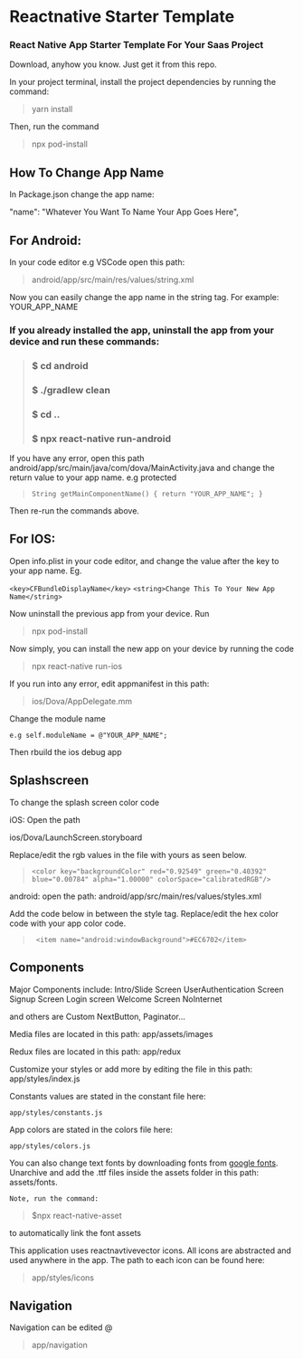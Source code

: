 # Reactnative Starter Template
### React Native App Starter Template For Your Saas Project

Download, anyhow you know. Just get it from this repo.

In your project terminal, install the project dependencies by running the command:

> yarn install

Then, run the command 
> npx pod-install

## How To Change App Name
In Package.json change the app name: 

"name": "Whatever You Want To Name Your App Goes Here",

## For Android: 

In your code editor e.g VSCode open this path:
> android/app/src/main/res/values/string.xml

Now you can easily change the app name in the string tag. For example:
<string name="app_name">YOUR_APP_NAME</string>

### If you already installed the app, uninstall the app from your device and run these commands:
> ### $ cd android
> ### $ ./gradlew clean
> ### $ cd ..
> ### $ npx react-native run-android
> 

If you have any error, open this path android/app/src/main/java/com/dova/MainActivity.java and change the return value to your app name. e.g   protected 

>  `String getMainComponentName() {
>     return "YOUR_APP_NAME";
>    }`
  
Then re-run the commands above. 


## For IOS:
Open info.plist in your code editor, and change the value after the key to your app name. 
Eg.

`<key>CFBundleDisplayName</key>`
`<string>Change This To Your New App Name</string>`

Now uninstall the previous app from your device.  Run 
> npx pod-install

Now simply, you can install the new app on your device by running the code 

> npx react-native run-ios

If you run into any error, edit appmanifest in this path: 

> ios/Dova/AppDelegate.mm

Change the module name

	e.g self.moduleName = @"YOUR_APP_NAME";
	
Then rbuild the ios debug app


## Splashscreen

To change the splash screen color code

iOS: Open the path 

ios/Dova/LaunchScreen.storyboard

Replace/edit the rgb values in the file with yours as seen below. 
>  `<color key="backgroundColor" red="0.92549" green="0.40392"  blue="0.00784" alpha="1.00000" colorSpace="calibratedRGB"/>`
 
 android: open the path:  android/app/src/main/res/values/styles.xml
 
 Add the code below in between the style tag. Replace/edit the hex color code with your app color code. 
 
> ` <item name="android:windowBackground">#EC6702</item>`



## Components
Major Components include:
Intro/Slide Screen
UserAuthentication Screen
Signup Screen
Login screen 
Welcome Screen
NoInternet

and others are 
Custom NextButton, 
Paginator...

Media files are located in this path: app/assets/images

Redux files are located in this path: app/redux

Customize your styles or add more by editing the file in this path: app/styles/index.js

Constants values are stated in the constant file here: 

`app/styles/constants.js`

App colors are stated in the colors file here:
 
`app/styles/colors.js`

You can also change text fonts by downloading fonts from [google fonts](https://fonts.google.com/). Unarchive and add the .ttf files inside the assets folder in this path: assets/fonts. 

	Note, run the command: 
> $npx react-native-asset

to automatically link the font assets

This application uses reactnavtivevector icons. All icons are abstracted and used anywhere in the app. The path to each icon can be found here: 
> 	app/styles/icons

## Navigation

Navigation can be edited  @ 
> app/navigation

